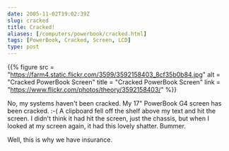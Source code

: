 ```yaml
--- 
date: 2005-11-02T19:02:39Z
slug: cracked
title: Cracked!
aliases: [/computers/powerbook/cracked.html]
tags: [PowerBook, Cracked, Screen, LCD]
type: post
---
```


{{% figure
  src   = "https://farm4.static.flickr.com/3599/3592158403_8cf35b0b84.jpg"
  alt   = "Cracked PowerBook Screen"
  title = "Cracked PowerBook Screen"
  link  = "https://www.flickr.com/photos/theory/3592158403/"
%}}

No, my systems haven't been cracked. My 17" PowerBook G4 screen has been
cracked. :-( A clipboard fell off the shelf above my text and hit the screen. I
didn't think it had hit the screen, just the chassis, but when I looked at my
screen again, it had this lovely shatter. Bummer.

Well, this is why we have insurance.
